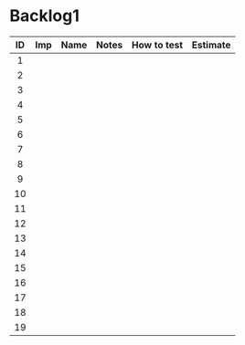 # Backlog1

|  ID  | Imp  | Name | Notes | How to test | Estimate |
| :--: | :--: | :--: | :---: | :---------: | :------: |
|  1   |      |      |       |             |          |
|  2   |      |      |       |             |          |
|  3   |      |      |       |             |          |
|  4   |      |      |       |             |          |
|  5   |      |      |       |             |          |
|  6   |      |      |       |             |          |
|  7   |      |      |       |             |          |
|  8   |      |      |       |             |          |
|  9   |      |      |       |             |          |
|  10  |      |      |       |             |          |
|  11  |      |      |       |             |          |
|  12  |      |      |       |             |          |
|  13  |      |      |       |             |          |
|  14  |      |      |       |             |          |
|  15  |      |      |       |             |          |
|  16  |      |      |       |             |          |
|  17  |      |      |       |             |          |
|  18  |      |      |       |             |          |
|  19  |      |      |       |             |          |

